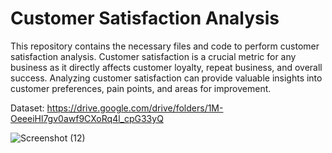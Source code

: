 # Customer Satisfaction Analysis

This repository contains the necessary files and code to perform customer satisfaction analysis. Customer satisfaction is a crucial metric for any business as it directly affects customer loyalty, repeat business, and overall success. Analyzing customer satisfaction can provide valuable insights into customer preferences, pain points, and areas for improvement.

Dataset: https://drive.google.com/drive/folders/1M-OeeeiHl7gv0awf9CXoRq4l_cpG33yQ



![Screenshot (12)](https://github.com/pallav-kr/PowerBI_Projects-Call_center-Performance/assets/134233451/1f50f637-ea78-45ef-9912-4e9d90ce6e4f)
